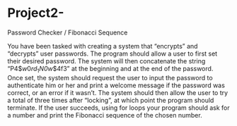# Project2-
Password Checker / Fibonacci Sequence

You have been tasked with creating a system that “encrypts” and “decrypts” user passwords. The program should allow a user to first set their desired password. The system will then concatenate the string “P4$$w0rd_1$_N0w_$4f3” at the beginning and at the end of the password. 
Once set, the system should request the user to input the password to authenticate him or her and print a welcome message if the password was correct, or an error if it wasn’t. 
The system should then allow the user to try a total of three times after “locking”, at which point the program should terminate.
If the user succeeds, using for loops your program should ask for a number and print the Fibonacci sequence of the chosen number. 


